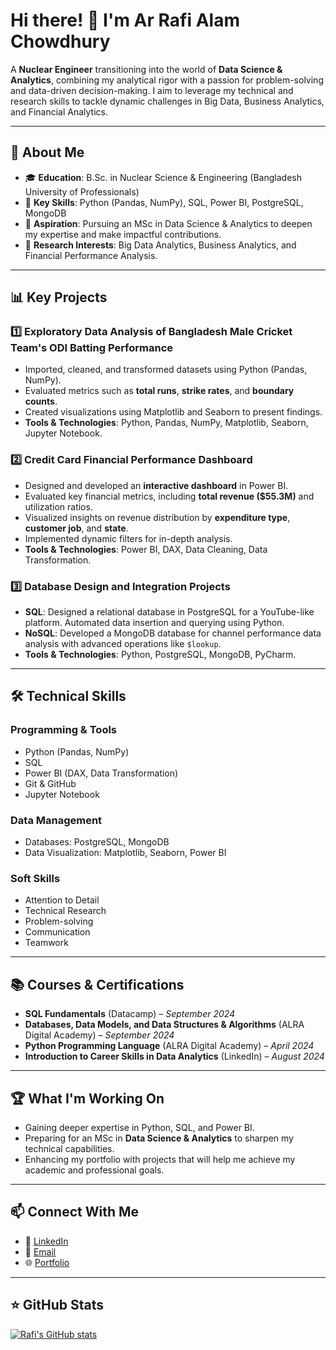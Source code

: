 # Hi there! 👋 I'm Ar Rafi Alam Chowdhury  
A **Nuclear Engineer** transitioning into the world of **Data Science & Analytics**, combining my analytical rigor with a passion for problem-solving and data-driven decision-making. I aim to leverage my technical and research skills to tackle dynamic challenges in Big Data, Business Analytics, and Financial Analytics.

---

## 🌟 **About Me**

- 🎓 **Education**: B.Sc. in Nuclear Science & Engineering (Bangladesh University of Professionals)  
- 🧠 **Key Skills**: Python (Pandas, NumPy), SQL, Power BI, PostgreSQL, MongoDB  
- 🚀 **Aspiration**: Pursuing an MSc in Data Science & Analytics to deepen my expertise and make impactful contributions.  
- 🔎 **Research Interests**: Big Data Analytics, Business Analytics, and Financial Performance Analysis.  

---

## 📊 **Key Projects**

### 1️⃣ Exploratory Data Analysis of Bangladesh Male Cricket Team's ODI Batting Performance  
- Imported, cleaned, and transformed datasets using Python (Pandas, NumPy).  
- Evaluated metrics such as **total runs**, **strike rates**, and **boundary counts**.  
- Created visualizations using Matplotlib and Seaborn to present findings.  
- **Tools & Technologies**: Python, Pandas, NumPy, Matplotlib, Seaborn, Jupyter Notebook.  

### 2️⃣ Credit Card Financial Performance Dashboard  
- Designed and developed an **interactive dashboard** in Power BI.  
- Evaluated key financial metrics, including **total revenue ($55.3M)** and utilization ratios.  
- Visualized insights on revenue distribution by **expenditure type**, **customer job**, and **state**.  
- Implemented dynamic filters for in-depth analysis.  
- **Tools & Technologies**: Power BI, DAX, Data Cleaning, Data Transformation.  

### 3️⃣ Database Design and Integration Projects  
- **SQL**: Designed a relational database in PostgreSQL for a YouTube-like platform. Automated data insertion and querying using Python.  
- **NoSQL**: Developed a MongoDB database for channel performance data analysis with advanced operations like `$lookup`.  
- **Tools & Technologies**: Python, PostgreSQL, MongoDB, PyCharm.  

---

## 🛠 **Technical Skills**

### **Programming & Tools**  
- Python (Pandas, NumPy)  
- SQL  
- Power BI (DAX, Data Transformation)  
- Git & GitHub  
- Jupyter Notebook  

### **Data Management**  
- Databases: PostgreSQL, MongoDB  
- Data Visualization: Matplotlib, Seaborn, Power BI  

### **Soft Skills**  
- Attention to Detail  
- Technical Research  
- Problem-solving  
- Communication  
- Teamwork  

---

## 📚 **Courses & Certifications**

- **SQL Fundamentals** (Datacamp) – *September 2024*  
- **Databases, Data Models, and Data Structures & Algorithms** (ALRA Digital Academy) – *September 2024*  
- **Python Programming Language** (ALRA Digital Academy) – *April 2024*  
- **Introduction to Career Skills in Data Analytics** (LinkedIn) – *August 2024*  

---

## 🏆 **What I'm Working On**
- Gaining deeper expertise in Python, SQL, and Power BI.  
- Preparing for an MSc in **Data Science & Analytics** to sharpen my technical capabilities.  
- Enhancing my portfolio with projects that will help me achieve my academic and professional goals.  

---

## 📫 **Connect With Me**

- 💼 [LinkedIn](https://www.linkedin.com/in/arrafialam/)  
- 📧 [Email](arrafialam@gmail.com)  
- 🌐 [Portfolio](https://arrafialam.github.io/)

---

## ⭐️ **GitHub Stats**

[![Rafi's GitHub stats](https://github-readme-stats.vercel.app/api?username=arrafialam1)](https://github.com/anuraghazra/github-readme-stats)
